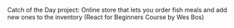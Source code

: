 Catch of the Day project: Online store that lets you order fish meals and add new ones to the inventory (React for Beginners Course by Wes Bos)